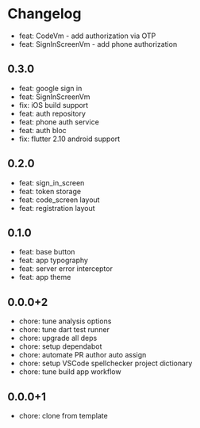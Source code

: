 # Changelog

- feat: CodeVm - add authorization via OTP
- feat: SignInScreenVm - add phone authorization

## 0.3.0

- feat: google sign in
- feat: SignInScreenVm
- fix: iOS build support
- feat: auth repository
- feat: phone auth service
- feat: auth bloc
- fix: flutter 2.10 android support

## 0.2.0

- feat: sign_in_screen
- feat: token storage
- feat: code_screen layout
- feat: registration layout

## 0.1.0

- feat: base button
- feat: app typography
- feat: server error interceptor
- feat: app theme

## 0.0.0+2

- chore: tune analysis options
- chore: tune dart test runner
- chore: upgrade all deps
- chore: setup dependabot
- chore: automate PR author auto assign
- chore: setup VSCode spellchecker project dictionary
- chore: tune build app workflow

## 0.0.0+1

- chore: clone from template
